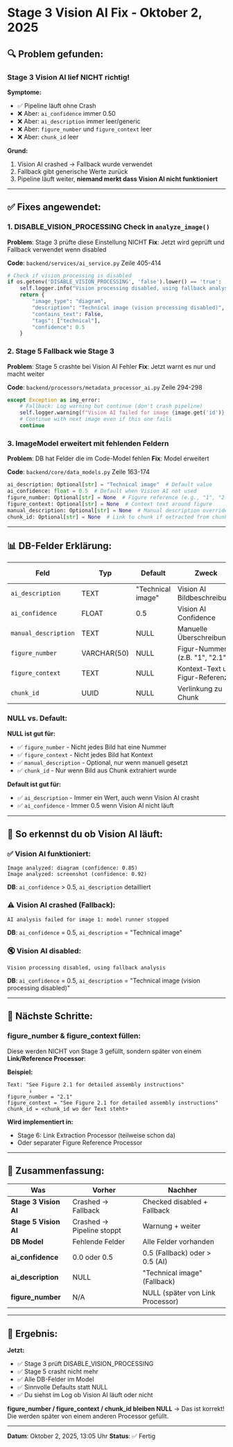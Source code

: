 # Stage 3 Vision AI Fix - Oktober 2, 2025

## 🔍 Problem gefunden:

### **Stage 3 Vision AI lief NICHT richtig!**

**Symptome:**
- ✅ Pipeline läuft ohne Crash
- ❌ Aber: `ai_confidence` immer 0.50
- ❌ Aber: `ai_description` immer leer/generic
- ❌ Aber: `figure_number` und `figure_context` leer
- ❌ Aber: `chunk_id` leer

**Grund:**
1. Vision AI crashed → Fallback wurde verwendet
2. Fallback gibt generische Werte zurück
3. Pipeline läuft weiter, **niemand merkt dass Vision AI nicht funktioniert**

---

## ✅ Fixes angewendet:

### 1. **DISABLE_VISION_PROCESSING Check in `analyze_image()`**
**Problem**: Stage 3 prüfte diese Einstellung NICHT
**Fix**: Jetzt wird geprüft und Fallback verwendet wenn disabled

**Code**: `backend/services/ai_service.py` Zeile 405-414
```python
# Check if vision processing is disabled
if os.getenv('DISABLE_VISION_PROCESSING', 'false').lower() == 'true':
    self.logger.info("Vision processing disabled, using fallback analysis")
    return {
        "image_type": "diagram",
        "description": "Technical image (vision processing disabled)",
        "contains_text": False,
        "tags": ["technical"],
        "confidence": 0.5
    }
```

### 2. **Stage 5 Fallback wie Stage 3**
**Problem**: Stage 5 crashte bei Vision AI Fehler
**Fix**: Jetzt warnt es nur und macht weiter

**Code**: `backend/processors/metadata_processor_ai.py` Zeile 294-298
```python
except Exception as img_error:
    # Fallback: Log warning but continue (don't crash pipeline)
    self.logger.warning(f"Vision AI failed for image {image.get('id')}: {img_error}")
    # Continue with next image even if this one fails
    continue
```

### 3. **ImageModel erweitert mit fehlenden Feldern**
**Problem**: DB hat Felder die im Code-Model fehlen
**Fix**: Model erweitert

**Code**: `backend/core/data_models.py` Zeile 163-174
```python
ai_description: Optional[str] = "Technical image"  # Default value
ai_confidence: float = 0.5  # Default when Vision AI not used
figure_number: Optional[str] = None  # Figure reference (e.g., "1", "2.1")
figure_context: Optional[str] = None  # Context text around figure
manual_description: Optional[str] = None  # Manual description override
chunk_id: Optional[str] = None  # Link to chunk if extracted from chunk
```

---

## 📊 DB-Felder Erklärung:

| Feld | Typ | Default | Zweck | Wird gefüllt von |
|------|-----|---------|-------|------------------|
| `ai_description` | TEXT | "Technical image" | Vision AI Bildbeschreibung | Stage 3: Vision AI |
| `ai_confidence` | FLOAT | 0.5 | Vision AI Confidence | Stage 3: Vision AI |
| `manual_description` | TEXT | NULL | Manuelle Überschreibung | **Manuell/später** |
| `figure_number` | VARCHAR(50) | NULL | Figur-Nummer (z.B. "1", "2.1") | **Link Processor (später)** |
| `figure_context` | TEXT | NULL | Kontext-Text um Figur-Referenz | **Link Processor (später)** |
| `chunk_id` | UUID | NULL | Verlinkung zu Chunk | **Link Processor (später)** |

### **NULL vs. Default:**

**NULL ist gut für:**
- ✅ `figure_number` - Nicht jedes Bild hat eine Nummer
- ✅ `figure_context` - Nicht jedes Bild hat Kontext
- ✅ `manual_description` - Optional, nur wenn manuell gesetzt
- ✅ `chunk_id` - Nur wenn Bild aus Chunk extrahiert wurde

**Default ist gut für:**
- ✅ `ai_description` - Immer ein Wert, auch wenn Vision AI crasht
- ✅ `ai_confidence` - Immer 0.5 wenn Vision AI nicht läuft

---

## 🧪 So erkennst du ob Vision AI läuft:

### ✅ Vision AI funktioniert:
```
Image analyzed: diagram (confidence: 0.85)
Image analyzed: screenshot (confidence: 0.92)
```
**DB**: `ai_confidence` > 0.5, `ai_description` detailliert

### ⚠️ Vision AI crashed (Fallback):
```
AI analysis failed for image 1: model runner stopped
```
**DB**: `ai_confidence` = 0.5, `ai_description` = "Technical image"

### 🔇 Vision AI disabled:
```
Vision processing disabled, using fallback analysis
```
**DB**: `ai_confidence` = 0.5, `ai_description` = "Technical image (vision processing disabled)"

---

## 🎯 Nächste Schritte:

### **figure_number & figure_context füllen:**

Diese werden NICHT von Stage 3 gefüllt, sondern später von einem **Link/Reference Processor**:

**Beispiel:**
```
Text: "See Figure 2.1 for detailed assembly instructions"
       ↓
figure_number = "2.1"
figure_context = "See Figure 2.1 for detailed assembly instructions"
chunk_id = <chunk_id wo der Text steht>
```

**Wird implementiert in:**
- Stage 6: Link Extraction Processor (teilweise schon da)
- Oder separater Figure Reference Processor

---

## 📝 Zusammenfassung:

| Was | Vorher | Nachher |
|-----|--------|---------|
| **Stage 3 Vision AI** | Crashed → Fallback | Checked disabled + Fallback |
| **Stage 5 Vision AI** | Crashed → Pipeline stoppt | Warnung + weiter |
| **DB Model** | Fehlende Felder | Alle Felder vorhanden |
| **ai_confidence** | 0.0 oder 0.5 | 0.5 (Fallback) oder > 0.5 (AI) |
| **ai_description** | NULL | "Technical image" (Fallback) |
| **figure_number** | N/A | NULL (später von Link Processor) |

---

## 🚀 Ergebnis:

**Jetzt:**
- ✅ Stage 3 prüft DISABLE_VISION_PROCESSING
- ✅ Stage 5 crasht nicht mehr
- ✅ Alle DB-Felder im Model
- ✅ Sinnvolle Defaults statt NULL
- ✅ Du siehst im Log ob Vision AI läuft oder nicht

**figure_number / figure_context / chunk_id bleiben NULL** → Das ist korrekt! Die werden später von einem anderen Processor gefüllt.

---

**Datum**: Oktober 2, 2025, 13:05 Uhr
**Status**: ✅ Fertig
